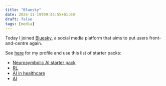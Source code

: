 ```yaml
---
title: "Bluesky"
date: 2024-11-19T09:43:55+01:00
draft: false 
tags: [media]
---
```


Today I joined [Bluesky](https://bsky.social/about), a social media platform that aims to put
users front-and-centre again.

See [here](https://florisdh.bsky.social) for my profile and use this list of starter packs:
* [Neurosymbolic AI starter pack](https://go.bsky.app/RMJ8q3i)
* [RL](go.bsky.app/3WPHcHg)
* [AI in healthcare](go.bsky.app/7PeNwep)
* [AI](go.bsky.app/SipA7it)

